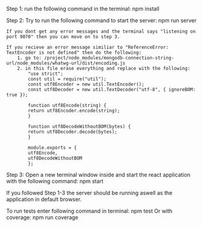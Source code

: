 Step 1:
    run the following command in the terminal:
        npm install

Step 2:
    Try to run the following command to start the server:
        npm run server
    
    If you dont get any error messages and the terminal says "listening on port 9070" then you can move on to step 3.

    If you recieve an error message similiar to "ReferenceError: TextEncoder is not defined" then do the following:
        1. go to: /project/node_modules/mongodb-connection-string-url/node_modules/whatwg-url/dist/encoding.js
        2. in this file erase everything and replace with the following:
            "use strict";
            const util = require("util");
            const utf8Encoder = new util.TextEncoder();
            const utf8Decoder = new util.TextDecoder("utf-8", { ignoreBOM: true });

            function utf8Encode(string) {
            return utf8Encoder.encode(string);
            }

            function utf8DecodeWithoutBOM(bytes) {
            return utf8Decoder.decode(bytes);
            }

            module.exports = {
            utf8Encode,
            utf8DecodeWithoutBOM
            };

Step 3:
    Open a new terminal window inside and start the react application with the following command:
        npm start

If you followed Step 1-3 the server should be running aswell as the application in default browser.

To run tests enter following command in terminal:
    npm test
Or with coverage:
    npm run coverage